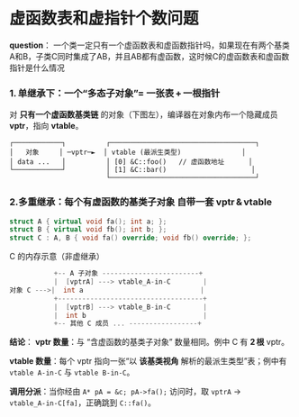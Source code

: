 # 虚函数表和虚指针个数问题
**question**：
一个类一定只有一个虚函数表和虚函数指针吗，如果现在有两个基类A和B，子类C同时集成了AB，并且AB都有虚函数，这时候C的虚函数表和虚函数指针是什么情况

### 1. 单继承下：一个“多态子对象”= 一张表 + 一根指针

对 **只有一个虚函数基类链** 的对象（下图左），编译器在对象内布一个隐藏成员 **vptr**，指向 **vtable**。
```
┌────────────┐          ┌────────────────────────────────────┐
│   对象     │ ─vptr─►  │ vtable (最派生类型)               │
│ data ...   │          │ [0] &C::foo()   // 虚函数地址      │
└────────────┘          │ [1] &C::bar()                     │
                        └────────────────────────────────────┘
```

### 2.多重继承：**每个有虚函数的基类子对象** 自带一套 vptr & vtable
```cpp
struct A { virtual void fa(); int a; };
struct B { virtual void fb(); int b; };
struct C : A, B { void fa() override; void fb() override; };
```
C 的内存示意（非虚继承）
```	cpp
           +-- A 子对象 ------------------------+
           |  [vptrA] ---> vtable_A-in-C        |
对象 C --->|  int a                             |
           +------------------------------------+
           |  [vptrB] ---> vtable_B-in-C        |
           |  int b                             |
           +-- 其他 C 成员 ... -----------------+

```

**结论**：
**vptr 数量**：与 “含虚函数的基类子对象” 数量相同。例中 C 有 **2 根** vptr。

**vtable 数量**：每个 vptr 指向一张“以 **该基类视角** 解析的最派生类型”表；例中有 `vtable A‑in‑C` 与 `vtable B‑in‑C`。

**调用分派**：当你经由 `A* pA = &c; pA->fa();` 访问时，取 `vptrA` → `vtable_A‑in‑C[fa]`，正确跳到 `C::fa()`。
<!--stackedit_data:
eyJoaXN0b3J5IjpbMTkyOTc0Nzk4NV19
-->
